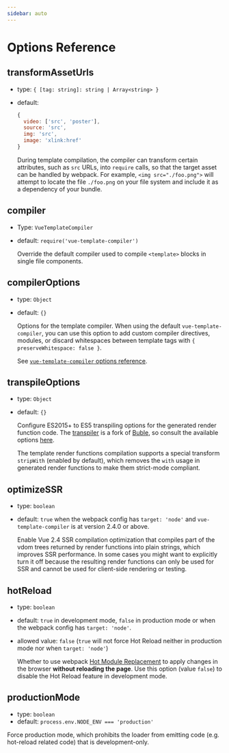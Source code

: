 ```yaml
---
sidebar: auto
---
```


# Options Reference

## transformAssetUrls

- type: `{ [tag: string]: string | Array<string> }`
- default:

  ``` js
  {
    video: ['src', 'poster'],
    source: 'src',
    img: 'src',
    image: 'xlink:href'
  }
  ```

  During template compilation, the compiler can transform certain attributes, such as `src` URLs, into `require` calls, so that the target asset can be handled by webpack. For example, `<img src="./foo.png">` will attempt to locate the file `./foo.png` on your file system and include it as a dependency of your bundle.

## compiler

- Type: `VueTemplateCompiler`
- default: `require('vue-template-compiler')`

  Override the default compiler used to compile `<template>` blocks in single file components.

## compilerOptions

- type: `Object`
- default: `{}`

  Options for the template compiler. When using the default `vue-template-compiler`, you can use this option to add custom compiler directives, modules, or discard whitespaces between template tags with `{ preserveWhitespace: false }`.

  See [`vue-template-compiler` options reference](https://github.com/vuejs/vue/tree/dev/packages/vue-template-compiler#options).

## transpileOptions

- type: `Object`
- default: `{}`

  Configure ES2015+ to ES5 transpiling options for the generated render function code. The [transpiler](https://github.com/vuejs/vue-template-es2015-compiler) is a fork of [Buble](https://github.com/Rich-Harris/buble), so consult the available options [here](https://buble.surge.sh/guide/#using-the-javascript-api).

  The template render functions compilation supports a special transform `stripWith` (enabled by default), which removes the `with` usage in generated render functions to make them strict-mode compliant.

## optimizeSSR

- type: `boolean`
- default: `true` when the webpack config has `target: 'node'` and `vue-template-compiler` is at version 2.4.0 or above.

  Enable Vue 2.4 SSR compilation optimization that compiles part of the vdom trees returned by render functions into plain strings, which improves SSR performance. In some cases you might want to explicitly turn it off because the resulting render functions can only be used for SSR and cannot be used for client-side rendering or testing.

## hotReload

- type: `boolean`
- default: `true` in development mode, `false` in production mode or when the webpack config has `target: 'node'`.
- allowed value: `false` (`true` will not force Hot Reload neither in production mode nor when `target: 'node'`)

  Whether to use webpack [Hot Module Replacement](https://webpack.js.org/concepts/hot-module-replacement/) to apply changes in the browser **without reloading the page**.
  Use this option (value `false`) to disable the Hot Reload feature in development mode.

## productionMode

- type: `boolean`
- default: `process.env.NODE_ENV === 'production'`

Force production mode, which prohibits the loader from emitting code (e.g. hot-reload related code) that is development-only.
